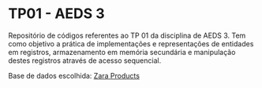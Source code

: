 # TP01 - AEDS 3
Repositório de códigos referentes ao TP 01 da disciplina de AEDS 3. Tem como objetivo a prática de implementações e representações de entidades em registros, armazenamento em memória secundária e manipulação destes registros através de acesso sequencial.

Base de dados escolhida: [Zara Products](https://www.kaggle.com/datasets/maparla/zara-products/)
